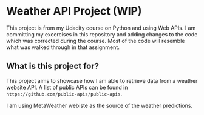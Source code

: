 # Weather API Project (WIP)

This project is from my Udacity course on Python and using Web APIs. I am committing my excercises in this repository and adding changes to the code which was corrected during the course. Most of the code will resemble what was walked through in that assignment.

## What is this project for?

This project aims to showcase how I am able to retrieve data from a weather website API. A list of public APIs can be found in `https://github.com/public-apis/public-apis`. 

I am using MetaWeather webiste as the source of the weather predictions.


